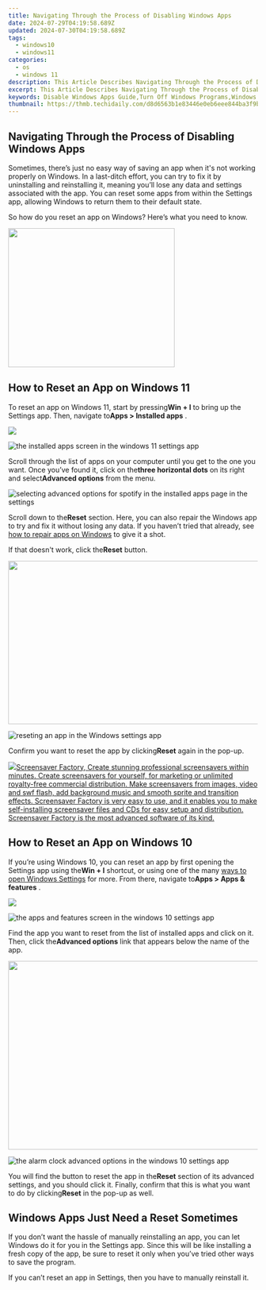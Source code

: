 ```yaml
---
title: Navigating Through the Process of Disabling Windows Apps
date: 2024-07-29T04:19:58.689Z
updated: 2024-07-30T04:19:58.689Z
tags:
  - windows10
  - windows11
categories:
  - os
  - windows 11
description: This Article Describes Navigating Through the Process of Disabling Windows Apps
excerpt: This Article Describes Navigating Through the Process of Disabling Windows Apps
keywords: Disable Windows Apps Guide,Turn Off Windows Programs,Windows Apps Shutdown Method,How to Stop Windows Software,Stop Running Applications,Windows Apps Management Tips,Cease Windows App Operations
thumbnail: https://thmb.techidaily.com/d8d6563b1e83446e0eb6eee844ba3f9b3df6929eaff9c17a0488818cf8023092.jpg
---
```


## Navigating Through the Process of Disabling Windows Apps

 Sometimes, there’s just no easy way of saving an app when it's not working properly on Windows. In a last-ditch effort, you can try to fix it by uninstalling and reinstalling it, meaning you’ll lose any data and settings associated with the app. You can reset some apps from within the Settings app, allowing Windows to return them to their default state.

 So how do you reset an app on Windows? Here’s what you need to know.

<!-- affiliate ads begin -->
<a href="https://laganoo.pxf.io/c/5597632/1657397/16446" target="_top" id="1657397"><img src="//a.impactradius-go.com/display-ad/16446-1657397" border="0" alt="" width="336" height="280"/></a><img height="0" width="0" src="https://imp.pxf.io/i/5597632/1657397/16446" style="position:absolute;visibility:hidden;" border="0" />
<!-- affiliate ads end -->
## How to Reset an App on Windows 11

 To reset an app on Windows 11, start by pressing**Win + I** to bring up the Settings app. Then, navigate to**Apps > Installed apps** .

<!-- affiliate ads begin -->
<a href="https://store.massmailsoftware.com/order/checkout.php?PRODS=1095219&QTY=1&AFFILIATE=108875&CART=1"><img src="https://secure.avangate.com/images/merchant/dc87c13749315c7217cdc4ac692e704c/banera_for_partners-20_%281%29.jpg" border="0"></a>
<!-- affiliate ads end -->
![the installed apps screen in the windows 11 settings app](https://static1.makeuseofimages.com/wordpress/wp-content/uploads/2022/11/installed-apps-windows-11.jpg)

 Scroll through the list of apps on your computer until you get to the one you want. Once you’ve found it, click on the**three horizontal dots** on its right and select**Advanced options** from the menu.

![selecting advanced options for spotify in the installed apps page in the settings](https://static1.makeuseofimages.com/wordpress/wp-content/uploads/2022/11/spotify-advanced-options.jpg)

 Scroll down to the**Reset** section. Here, you can also repair the Windows app to try and fix it without losing any data. If you haven’t tried that already, see [how to repair apps on Windows](https://www.makeuseof.com/windows-repair-apps-programs/) to give it a shot.

 If that doesn't work, click the**Reset** button.

<!-- affiliate ads begin -->
<a href="https://ursime.pxf.io/c/5597632/2092236/16384" target="_top" id="2092236"><img src="//a.impactradius-go.com/display-ad/16384-2092236" border="0" alt="" width="1920" height="329"/></a><img height="0" width="0" src="https://imp.pxf.io/i/5597632/2092236/16384" style="position:absolute;visibility:hidden;" border="0" />
<!-- affiliate ads end -->
![reseting an app in the Windows settings app](https://static1.makeuseofimages.com/wordpress/wp-content/uploads/2022/11/reseting-spotify.jpg)

 Confirm you want to reset the app by clicking**Reset** again in the pop-up.

<!-- affiliate ads begin -->
<a href="https://secure.2checkout.com/order/checkout.php?PRODS=194977&QTY=1&AFFILIATE=108875&CART=1"><img src="https://www.blumentals.net/scrfactory/images/screensaver-software.png" border="0">Screensaver Factory, Create stunning professional screensavers within minutes. Create screensavers for yourself, for marketing or unlimited royalty-free commercial distribution. Make screensavers from images, video and swf flash, add background music and smooth sprite and transition effects. Screensaver Factory is very easy to use, and it enables you to make self-installing screensaver files and CDs for easy setup and distribution. Screensaver Factory is the most advanced software of its kind.</a>
<!-- affiliate ads end -->
## How to Reset an App on Windows 10

 If you’re using Windows 10, you can reset an app by first opening the Settings app using the**Win + I** shortcut, or using one of the many [ways to open Windows Settings](https://www.makeuseof.com/windows-ways-to-open-system-settings/) for more. From there, navigate to**Apps > Apps & features** .

<!-- affiliate ads begin -->
<a href="https://shop.mondly.com/affiliate.php?ACCOUNT=ATISTUDI&AFFILIATE=108875&PATH=https%3A%2F%2Fwww.mondly.com%3FAFFILIATE%3D108875%26RESOURCE%3D%2BEducational%2B970x90%2B"><img src="https://secure.avangate.com/images/merchant/69c418c33ec2e1a4267fa9bb77fa1428/educational-970x90.gif" border="0"></a>
<!-- affiliate ads end -->
![the apps and features screen in the windows 10 settings app](https://static1.makeuseofimages.com/wordpress/wp-content/uploads/2022/11/apps-features-windows-10.jpg)

 Find the app you want to reset from the list of installed apps and click on it. Then, click the**Advanced options** link that appears below the name of the app.

<!-- affiliate ads begin -->
<a href="https://twopages.pxf.io/c/5597632/2016067/18544" target="_top" id="2016067"><img src="//a.impactradius-go.com/display-ad/18544-2016067" border="0" alt="" width="1020" height="380"/></a><img height="0" width="0" src="https://imp.pxf.io/i/5597632/2016067/18544" style="position:absolute;visibility:hidden;" border="0" />
<!-- affiliate ads end -->
![the alarm clock advanced options in the windows 10 settings app](https://static1.makeuseofimages.com/wordpress/wp-content/uploads/2022/11/alarm-clock-windows-10-advanced-options.jpg)

 You will find the button to reset the app in the**Reset** section of its advanced settings, and you should click it. Finally, confirm that this is what you want to do by clicking**Reset** in the pop-up as well.

## Windows Apps Just Need a Reset Sometimes

 If you don’t want the hassle of manually reinstalling an app, you can let Windows do it for you in the Settings app. Since this will be like installing a fresh copy of the app, be sure to reset it only when you’ve tried other ways to save the program.

 If you can’t reset an app in Settings, then you have to manually reinstall it.


<ins class="adsbygoogle"
     style="display:block"
     data-ad-format="autorelaxed"
     data-ad-client="ca-pub-7571918770474297"
     data-ad-slot="1223367746"></ins>



<ins class="adsbygoogle"
     style="display:block"
     data-ad-client="ca-pub-7571918770474297"
     data-ad-slot="8358498916"
     data-ad-format="auto"
     data-full-width-responsive="true"></ins>







